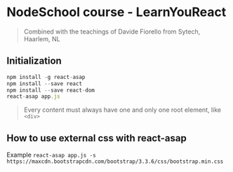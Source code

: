 # NodeSchool course - LearnYouReact
> Combined with the teachings of Davide Fiorello from Sytech, Haarlem, NL

## Initialization
```js
npm install -g react-asap
npm install --save react
npm install --save react-dom
react-asap app.js
```

> Every content must always have one and only one root element, like `<div>`

## How to use external css with react-asap
Example
`react-asap app.js -s https://maxcdn.bootstrapcdn.com/bootstrap/3.3.6/css/bootstrap.min.css`